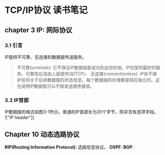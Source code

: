 # TCP/IP协议 读书笔记
## chapter 3 IP: 网际协议
### 3.1 引言
IP提供不可靠、无连接的数据报传送服务。
>不可靠(unreliale): 它不保证IP数据报能成功到达目的地。IP仅提供最好的服务。可靠性应该由上层提供(如TCP)。
>无连接(connectionless): IP并不维护任何关于后续数据报的状态信息。每个数据报的处理都是相互独立的。这也说明IP数据报可以不按发送顺序接收。

### 3.2 IP首部
IP数据报的格式如图3-1所示。普通的IP首部长为20个字节，除非含有选项字段。
!["IP header"](
## Chapter 10 动态选路协议
**RIP(Routing Information Protocol)**: 选路信息协议。
**OSPF**:
**BGP**:

